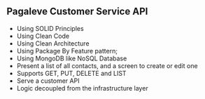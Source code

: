## Pagaleve Customer Service API

- Using SOLID Principles
- Using Clean Code
- Using Clean Architecture
- Using Package By Feature pattern;
- Using MongoDB like NoSQL Database
- Present a list of all contacts, and a screen to create or edit one
- Supports GET, PUT, DELETE and LIST
- Serve a customer API
- Logic decoupled from the infrastructure layer
